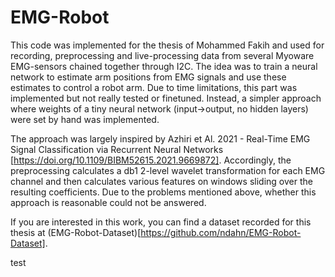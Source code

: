 # EMG-Robot
This code was implemented for the thesis of Mohammed Fakih and used for recording, preprocessing and live-processing data from several Myoware EMG-sensors chained together through I2C. The idea was to train a neural network to estimate arm positions from EMG signals and use these estimates to control a robot arm. Due to time limitations, this part was implemented but not really tested or finetuned. Instead, a simpler approach where weights of a tiny neural network (input->output, no hidden layers) were set by hand was implemented. 

The approach was largely inspired by Azhiri et Al. 2021 - Real-Time EMG Signal Classification via Recurrent Neural Networks [https://doi.org/10.1109/BIBM52615.2021.9669872]. Accordingly, the preprocessing calculates a db1 2-level wavelet transformation for each EMG channel and then calculates various features on windows sliding over the resulting coefficients. Due to the problems mentioned above, whether this approach is reasonable could not be answered. 

If you are interested in this work, you can find a dataset recorded for this thesis at (EMG-Robot-Dataset)[https://github.com/ndahn/EMG-Robot-Dataset].

test

